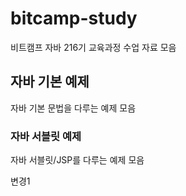 # bitcamp-study
비트캠프 자바 216기 교육과정 수업 자료 모음

## 자바 기본 예제
자바 기본 문법을 다루는 예제 모음

### 자바 서블릿 예제
자바 서블릿/JSP를 다루는 예제 모음

변경1
